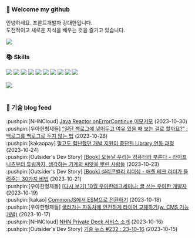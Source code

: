 ### 👋 Welcome my github

안녕하세요. 프론트개발자 강대한입니다.
<br>
도전적이고 새로운 지식을 배우는 것을 즐기고 있습니다.

<!--
![header](https://capsule-render.vercel.app/api?type=Waving&color=auto&height=300&section=header&text=Welcome&fontAlignY=40&desc=KangDaeHan%20github%20&descSize=20&descAlignY=55&animation=fadeIn&fontSize=90)

**KangDaeHan/KangDaeHan** is a ✨ _special_ ✨ repository because its `README.md` (this file) appears on your GitHub profile.

Here are some ideas to get you started:

- 🔭 I’m currently working on ...
- 🌱 I’m currently learning ...
- 👯 I’m looking to collaborate on ...
- 🤔 I’m looking for help with ...
- 💬 Ask me about ...
- 📫 How to reach me: ...
- 😄 Pronouns: ...
- ⚡ Fun fact: ...
-->

<a href="https://twinfamily.github.io" target="_blank"><img src="https://img.shields.io/badge/Blog-121D33?style=flat-square&logo=blogger&logoColor=ffffff"/></a>

### :books: Skills
<a href="#" target="_blank"><img src="https://img.shields.io/badge/React-61DAFB?style=flat-square&logo=react&logoColor=ffffff"/></a>
<a href="#" target="_blank"><img src="https://img.shields.io/badge/Html5-E34F26?style=flat-square&logo=html5&logoColor=ffffff"/></a>
<a href="#" target="_blank"><img src="https://img.shields.io/badge/Javascript-F7DF1E?style=flat-square&logo=javascript&logoColor=ffffff"/></a>
<a href="#" target="_blank"><img src="https://img.shields.io/badge/Cssmodules-000000?style=flat-square&logo=cssmodules&logoColor=ffffff"/></a>
<a href="#" target="_blank"><img src="https://img.shields.io/badge/Node.js-339933?style=flat-square&logo=nodedotjs&logoColor=ffffff"/></a>
<a href="#" target="_blank"><img src="https://img.shields.io/badge/Typescript-3178C6?style=flat-square&logo=typescript&logoColor=ffffff"/></a>
<a href="#" target="_blank"><img src="https://img.shields.io/badge/Git-F05032?style=flat-square&logo=git&logoColor=ffffff"/></a>
<a href="#" target="_blank"><img src="https://img.shields.io/badge/Gitlab-FC6D26?style=flat-square&logo=gitlab&logoColor=ffffff"/></a>
<a href="#" target="_blank"><img src="https://img.shields.io/badge/Webpack-8DD6F9?style=flat-square&logo=webpack&logoColor=ffffff"/></a>
<a href="#" target="_blank"><img src="https://img.shields.io/badge/Vite-646CFF?style=flat-square&logo=vite&logoColor=ffffff"/></a>
<br><br>
<img src="https://github-readme-stats.vercel.app/api/top-langs/?username=KangDaeHan&layout=compact">
<br><br>
### :round_pushpin: 기술 blog feed
<!-- BLOG-POST-LIST:START --><div>:pushpin:[NHNCloud] <a target="_blank" href="https://meetup.nhncloud.com/posts/374">Java Reactor onErrorContinue 이모저모</a> (2023-10-30)</div><div>:pushpin:[우아한형제들] <a target="_blank" href="https://techblog.woowahan.com/14484/">“일단 백로그에 넣어두고 여유 있을 때 보는 걸로 할까요?” : 백로그를 백로그로 두지 않는 법</a> (2023-10-26)</div><div>:pushpin:[kakaopay] <a target="_blank" href="https://tech.kakaopay.com/post/how-to-work-with-legacy-library/">멀고도 험난했던 개발 지원이 중단된 Library 연동 과정</a> (2023-10-24)</div><div>:pushpin:[Outsider's Dev Story] <a target="_blank" href="https://blog.outsider.ne.kr/1691">[Book] 오늘날 우리는 컴퓨터라 부른다 - 라이프니츠부터 튜링까지, 생각하는 기계의 씨앗을 뿌린 사람들</a> (2023-10-23)</div><div>:pushpin:[Outsider's Dev Story] <a target="_blank" href="https://blog.outsider.ne.kr/1690">[Book] 실리콘밸리 리더십 - 애플 테크 리더가 들려주는 30가지 비법</a> (2023-10-21)</div><div>:pushpin:[우아한형제들] <a target="_blank" href="https://techblog.woowahan.com/14513/">[다시 보기] 10월 우아한테크세미나: 글 쓰는 우아한 개발자</a> (2023-10-19)</div><div>:pushpin:[kakao] <a target="_blank" href="https://tech.kakao.com/2023/10/19/commonjs-esm-migration/">CommonJS에서 ESM으로 전환하기</a> (2023-10-18)</div><div>:pushpin:[우아한형제들] <a target="_blank" href="https://techblog.woowahan.com/14301/">굴러가는 자동차에 안전하게 타이어 교체하기&lpar;w. CMS 기능 개발&rpar;</a> (2023-10-17)</div><div>:pushpin:[NHNCloud] <a target="_blank" href="https://meetup.nhncloud.com/posts/373">NHN Private Deck 서비스 소개</a> (2023-10-16)</div><div>:pushpin:[Outsider's Dev Story] <a target="_blank" href="https://blog.outsider.ne.kr/1689">기술 뉴스 #232 : 23-10-16</a> (2023-10-15)</div><!-- BLOG-POST-LIST:END -->

<!-- ![Anurag's GitHub stats](https://github-readme-stats.vercel.app/api?username=KangDaeHan&show_icons=true&theme=radical) -->
<!--
### 📫 Blog
<table><tbody><tr>
<td>
    <a href="https://yeonyeon.tistory.com/312">
        <div>[인프콘 후기] 2023 INFCON </div>
    </a>
    <div>1. 인프콘에 참가하다 🙂 어떻게 참가할 수 있었는가 때는 2023년 7월 18일 12시 48분. 인프콘 추첨 결과 공개까지 12... </div>
    <div>23.08.16</div>
</td>
<td>
    <a href="https://yeonyeon.tistory.com/311">
        <img width="100%" src="/img/8066187260670780795.png"/><br/>
        <div>[Git] 머지 커밋 revert 하기 </div>
    </a>
    <div>🤔 git revert란? git revert란 일부 기존의 커밋들을 되돌리는 작업이다. git reset과는 다른 것이, git reset은 기... </div>
    <div>23.08.13</div>
</td>
<td>
    <a href="https://yeonyeon.tistory.com/310">
        <img width="100%" src="/img/9188834980247484156.png"/><br/>
        <div>[Spring Batch] 개념부터 코드까지 </div>
    </a>
    <div>목차 1. Spring Batch란? 2. Spring Batch 구조 3. 기본적인 세팅 4. Job, Step 5. ItemReader, ItemProcessor,  ItemW... </div>
    <div>23.07.21</div>
</td>
</tr>
</tbody></table>
-->
